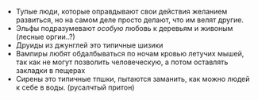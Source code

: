 - Тупые люди, которые оправдывают свои действия желанием развиться, но на самом деле просто делают, что им велят другие.
- Эльфы подразумевают *особую* любовь к деревьям и живоным (лесные оргии..?)
- Друиды из джунглей это типичные шизики
- Вампиры любят обдалбываться по ночам кровью летучих мышей, так как не могут позволить человеческую, а потом оставлять закладки в пещерах
- Сирены это типичные тпшки, пытаются заманить, как можно людей к себе в воды. (русалчтый притон)